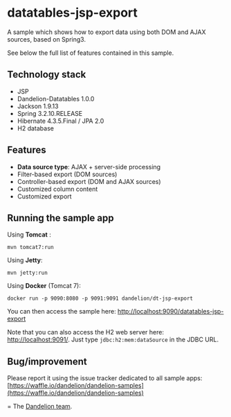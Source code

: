 datatables-jsp-export
=================================================================

A sample which shows how to export data using both DOM and AJAX sources, based on Spring3.

See below the full list of features contained in this sample.

## Technology stack

 - JSP
 - Dandelion-Datatables 1.0.0
 - Jackson 1.9.13
 - Spring 3.2.10.RELEASE
 - Hibernate 4.3.5.Final / JPA 2.0
 - H2 database

## Features

 - __Data source type__: AJAX + server-side processing
 - Filter-based export (DOM sources)
 - Controller-based export (DOM and AJAX sources)
 - Customized column content
 - Customized export

## Running the sample app

Using __Tomcat__ :

    mvn tomcat7:run

Using __Jetty__:

    mvn jetty:run

Using __Docker__ (Tomcat 7):

    docker run -p 9090:8080 -p 9091:9091 dandelion/dt-jsp-export

You can then access the sample here: [http://localhost:9090/datatables-jsp-export](http://localhost:9090/datatables-jsp-export)

Note that you can also access the H2 web server here: [http://localhost:9091/](http://localhost:9091/). Just type `jdbc:h2:mem:dataSource` in the JDBC URL.

## Bug/improvement

Please report it using the issue tracker dedicated to all sample apps: [https://waffle.io/dandelion/dandelion-samples](https://waffle.io/dandelion/dandelion-samples)

=
The [Dandelion team](http://dandelion.github.io/team/).